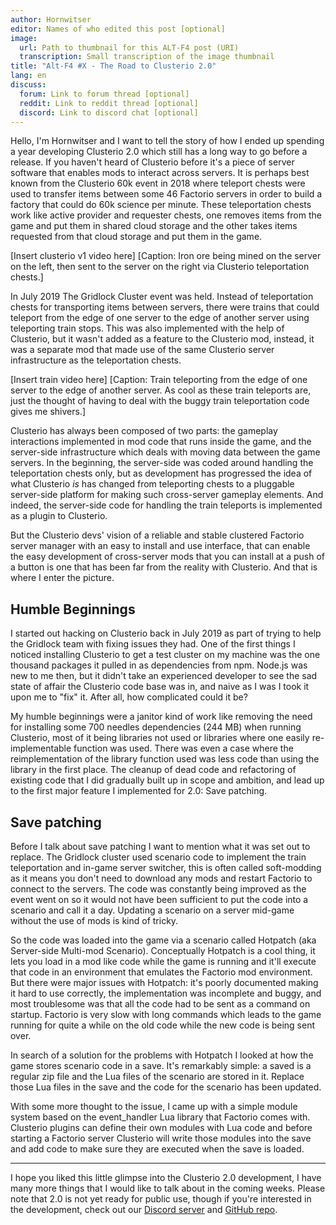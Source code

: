 ```yaml
---
author: Hornwitser
editor: Names of who edited this post [optional]
image:
  url: Path to thumbnail for this ALT-F4 post (URI)
  transcription: Small transcription of the image thumbnail
title: "Alt-F4 #X - The Road to Clusterio 2.0"
lang: en
discuss:
  forum: Link to forum thread [optional]
  reddit: Link to reddit thread [optional]
  discord: Link to discord chat [optional]
---
```


Hello, I'm Hornwitser and I want to tell the story of how I ended up spending a year developing Clusterio 2.0 which still has a long way to go before a release.
If you haven't heard of Clusterio before it's a piece of server software that enables mods to interact across servers.
It is perhaps best known from the Clusterio 60k event in 2018 where teleport chests were used to transfer items between some 46 Factorio servers in order to build a factory that could do 60k science per minute.
These teleportation chests work like active provider and requester chests, one removes items from the game and put them in shared cloud storage and the other takes items requested from that cloud storage and put them in the game.

[Insert clusterio v1 video here]
[Caption: Iron ore being mined on the server on the left, then sent to the server on the right via Clusterio teleportation chests.]

In July 2019 The Gridlock Cluster event was held.
Instead of teleportation chests for transporting items between servers, there were trains that could teleport from the edge of one server to the edge of another server using teleporting train stops.
This was also implemented with the help of Clusterio, but it wasn't added as a feature to the Clusterio mod, instead, it was a separate mod that made use of the same Clusterio server infrastructure as the teleportation chests.

[Insert train video here]
[Caption: Train teleporting from the edge of one server to the edge of another server.
As cool as these train teleports are, just the thought of having to deal with the buggy train teleportation code gives me shivers.]

Clusterio has always been composed of two parts: the gameplay interactions implemented in mod code that runs inside the game, and the server-side infrastructure which deals with moving data between the game servers.
In the beginning, the server-side was coded around handling the teleportation chests only, but as development has progressed the idea of what Clusterio _is_ has changed from teleporting chests to a pluggable server-side platform for making such cross-server gameplay elements.
And indeed, the server-side code for handling the train teleports is implemented as a plugin to Clusterio.

But the Clusterio devs' vision of a reliable and stable clustered Factorio server manager with an easy to install and use interface, that can enable the easy development of cross-server mods that you can install at a push of a button is one that has been far from the reality with Clusterio.
And that is where I enter the picture.


Humble Beginnings
-----------------

I started out hacking on Clusterio back in July 2019 as part of trying to help the Gridlock team with fixing issues they had.
One of the first things I noticed installing Clusterio to get a test cluster on my machine was the one thousand packages it pulled in as dependencies from npm.
Node.js was new to me then, but it didn't take an experienced developer to see the sad state of affair the Clusterio code base was in, and naive as I was I took it upon me to "fix" it.
After all, how complicated could it be?

My humble beginnings were a janitor kind of work like removing the need for installing some 700 needles dependencies (244 MB) when running Clusterio, most of it being libraries not used or libraries where one easily re-implementable function was used.
There was even a case where the reimplementation of the library function used was less code than using the library in the first place.
The cleanup of dead code and refactoring of existing code that I did gradually built up in scope and ambition, and lead up to the first major feature I implemented for 2.0: Save patching.


Save patching
-------------

Before I talk about save patching I want to mention what it was set out to replace.
The Gridlock cluster used scenario code to implement the train teleportation and in-game server switcher, this is often called soft-modding as it means you don't need to download any mods and restart Factorio to connect to the servers.
The code was constantly being improved as the event went on so it would not have been sufficient to put the code into a scenario and call it a day.
Updating a scenario on a server mid-game without the use of mods is kind of tricky.

So the code was loaded into the game via a scenario called Hotpatch (aka Server-side Multi-mod Scenario).
Conceptually Hotpatch is a cool thing, it lets you load in a mod like code while the game is running and it'll execute that code in an environment that emulates the Factorio mod environment.
But there were major issues with Hotpatch: it's poorly documented making it hard to use correctly, the implementation was incomplete and buggy, and most troublesome was that all the code had to be sent as a command on startup.
Factorio is very slow with long commands which leads to the game running for quite a while on the old code while the new code is being sent over.

In search of a solution for the problems with Hotpatch I looked at how the game stores scenario code in a save.
It's remarkably simple: a saved is a regular zip file and the Lua files of the scenario are stored in it.
Replace those Lua files in the save and the code for the scenario has been updated.  

With some more thought to the issue, I came up with a simple module system based on the event\_handler Lua library that Factorio comes with.
Clusterio plugins can define their own modules with Lua code and before starting a Factorio server Clusterio will write those modules into the save and add code to make sure they are executed when the save is loaded.


----------------------------------

I hope you liked this little glimpse into the Clusterio 2.0 development, I have many more things that I would like to talk about in the coming weeks.
Please note that 2.0 is not yet ready for public use, though if you're interested in the development, check out our [Discord server](https://discord.gg/5XuDkje) and [GitHub repo](https://github.com/clusterio/factorioClusterio).


